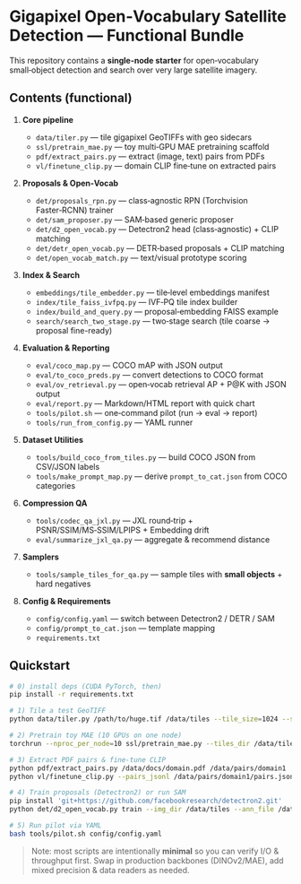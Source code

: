 # Gigapixel Open‑Vocabulary Satellite Detection — Functional Bundle

This repository contains a **single-node starter** for open‑vocabulary small‑object detection and search over very large satellite imagery.

## Contents (functional)
1) **Core pipeline**
   - `data/tiler.py` — tile gigapixel GeoTIFFs with geo sidecars
   - `ssl/pretrain_mae.py` — toy multi‑GPU MAE pretraining scaffold
   - `pdf/extract_pairs.py` — extract (image, text) pairs from PDFs
   - `vl/finetune_clip.py` — domain CLIP fine‑tune on extracted pairs

2) **Proposals & Open‑Vocab**
   - `det/proposals_rpn.py` — class‑agnostic RPN (Torchvision Faster‑RCNN) trainer
   - `det/sam_proposer.py` — SAM‑based generic proposer
   - `det/d2_open_vocab.py` — Detectron2 head (class‑agnostic) + CLIP matching
   - `det/detr_open_vocab.py` — DETR‑based proposals + CLIP matching
   - `det/open_vocab_match.py` — text/visual prototype scoring

3) **Index & Search**
   - `embeddings/tile_embedder.py` — tile‑level embeddings manifest
   - `index/tile_faiss_ivfpq.py` — IVF‑PQ tile index builder
   - `index/build_and_query.py` — proposal‑embedding FAISS example
   - `search/search_two_stage.py` — two‑stage search (tile coarse → proposal fine-ready)

4) **Evaluation & Reporting**
   - `eval/coco_map.py` — COCO mAP with JSON output
   - `eval/to_coco_preds.py` — convert detections to COCO format
   - `eval/ov_retrieval.py` — open‑vocab retrieval AP + P@K with JSON output
   - `eval/report.py` — Markdown/HTML report with quick chart
   - `tools/pilot.sh` — one‑command pilot (run → eval → report)
   - `tools/run_from_config.py` — YAML runner

5) **Dataset Utilities**
   - `tools/build_coco_from_tiles.py` — build COCO JSON from CSV/JSON labels
   - `tools/make_prompt_map.py` — derive `prompt_to_cat.json` from COCO categories

6) **Compression QA**
   - `tools/codec_qa_jxl.py` — JXL round‑trip + PSNR/SSIM/MS‑SSIM/LPIPS + Embedding drift
   - `eval/summarize_jxl_qa.py` — aggregate & recommend distance

7) **Samplers**
   - `tools/sample_tiles_for_qa.py` — sample tiles with **small objects** + hard negatives

8) **Config & Requirements**
   - `config/config.yaml` — switch between Detectron2 / DETR / SAM
   - `config/prompt_to_cat.json` — template mapping
   - `requirements.txt`

## Quickstart
```bash
# 0) install deps (CUDA PyTorch, then)
pip install -r requirements.txt

# 1) Tile a test GeoTIFF
python data/tiler.py /path/to/huge.tif /data/tiles --tile_size=1024 --stride=1024

# 2) Pretrain toy MAE (10 GPUs on one node)
torchrun --nproc_per_node=10 ssl/pretrain_mae.py --tiles_dir /data/tiles --out_dir ckpts/mae --batch_size 192 --epochs 2

# 3) Extract PDF pairs & fine‑tune CLIP
python pdf/extract_pairs.py /data/docs/domain.pdf /data/pairs/domain1
python vl/finetune_clip.py --pairs_jsonl /data/pairs/domain1/pairs.jsonl --model_name ViT-B-16 --pretrained laion2b_s34b_b88k --epochs 1

# 4) Train proposals (Detectron2) or run SAM
pip install 'git+https://github.com/facebookresearch/detectron2.git'
python det/d2_open_vocab.py train --img_dir /data/tiles --ann_file /data/anns/coco_objectness.json --out_dir ckpts/d2 --iters 1000

# 5) Run pilot via YAML
bash tools/pilot.sh config/config.yaml
```

> Note: most scripts are intentionally **minimal** so you can verify I/O & throughput first. Swap in production backbones (DINOv2/MAE), add mixed precision & data readers as needed.
